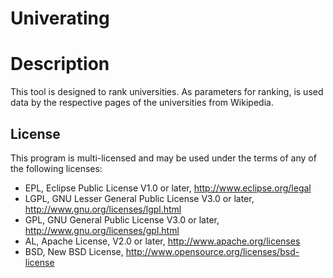 # Univerating
# Description
This tool is designed to rank universities. As parameters for ranking, is used data by the respective pages of the universities from Wikipedia.

## License ##

This program is multi-licensed and may be used under the terms of any of the following licenses:
  * EPL, Eclipse Public License V1.0 or later, http://www.eclipse.org/legal
  * LGPL, GNU Lesser General Public License V3.0 or later, http://www.gnu.org/licenses/lgpl.html
  * GPL, GNU General Public License V3.0 or later, http://www.gnu.org/licenses/gpl.html
  * AL, Apache License, V2.0 or later, http://www.apache.org/licenses
  * BSD, New BSD License, http://www.opensource.org/licenses/bsd-license
